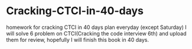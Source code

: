 # Cracking-CTCI-in-40-days
homework for cracking CTCI in 40 days plan
everyday (except Saturday) I will solve 6 problem on CTCI(Cracking the code interview 6th) and upload them for review, hopefully I will finish this book in 40 days.
